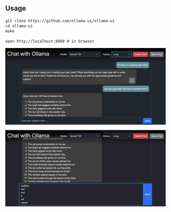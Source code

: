 

## Usage

```
git clone https://github.com/ollama-ui/ollama-ui
cd ollama-ui
make

open http://localhost:8000 # in browser
```

![screenshot1](/screenshot1.jpg?raw=true)

![screenshot2](/screenshot2.jpg?raw=true)
